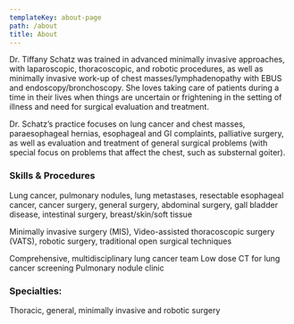 ```yaml
---
templateKey: about-page
path: /about
title: About
---
```


Dr. Tiffany Schatz was trained in advanced minimally invasive approaches, with laparoscopic, thoracoscopic, and robotic procedures, as well as minimally invasive work-up of chest masses/lymphadenopathy with EBUS and endoscopy/bronchoscopy. She loves taking care of patients during a time in their lives when things are uncertain or frightening in the setting of illness and need for surgical evaluation and treatment.

Dr. Schatz’s practice focuses on lung cancer and chest masses, paraesophageal hernias, esophageal and GI complaints, palliative surgery, as well as evaluation and treatment of general surgical problems (with special focus on problems that affect the chest, such as substernal goiter).

### Skills & Procedures

Lung cancer, pulmonary nodules, lung metastases, resectable esophageal cancer, cancer
surgery, general surgery, abdominal surgery, gall bladder disease, intestinal surgery,
breast/skin/soft tissue

Minimally invasive surgery (MIS), Video-assisted thoracoscopic surgery (VATS), robotic surgery,
traditional open surgical techniques

Comprehensive, multidisciplinary lung cancer team
Low dose CT for lung cancer screening
Pulmonary nodule clinic

### Specialties:

Thoracic, general, minimally invasive and robotic surgery
